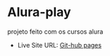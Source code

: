# Alura-play
projeto feito com os cursos alura


- Live Site URL: [Git-hub pages](https://nayseboy.github.io/Alura-play/)
